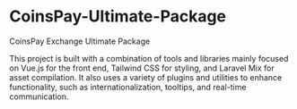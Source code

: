 # CoinsPay-Ultimate-Package
CoinsPay Exchange Ultimate Package

This project is built with a combination of tools and libraries mainly focused on Vue.js for the front end, Tailwind CSS for styling, and Laravel Mix for asset compilation.
It also uses a variety of plugins and utilities to enhance functionality, such as internationalization, tooltips, and real-time communication.
